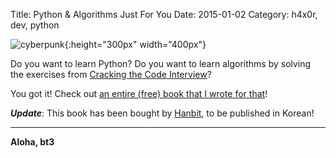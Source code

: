 Title: Python & Algorithms Just For You
Date: 2015-01-02
Category: h4x0r, dev, python

![cyberpunk](./cyberpunk/26.jpg){:height="300px" width="400px"}


Do you want to learn Python? Do you want to learn algorithms by solving the exercises from [Cracking the Code Interview](https://www.amazon.com/Cracking-Coding-Interview-Programming-Questions/dp/0984782850/ref=sr_1_1?ie=UTF8&qid=1529209451&sr=8-1&keywords=cracking+the+coding+interviews)?

You got it! Check out [an entire (free) book that I wrote for that](https://github.com/bt3gl/Python-and-Algorithms-and-Data-Structures)!


***Update***: This book has been bought by [Hanbit](http://www.hanbit.co.kr/), to be published in Korean!

----

**Aloha, bt3**